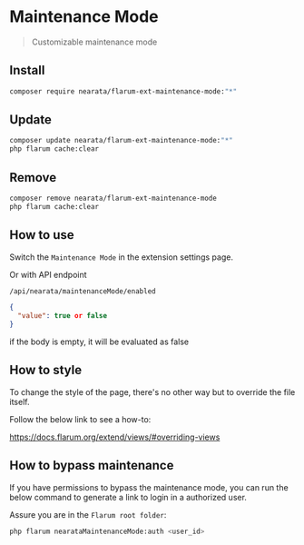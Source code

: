 # Maintenance Mode

> Customizable maintenance mode

## Install

```sh
composer require nearata/flarum-ext-maintenance-mode:"*"
```

## Update

```sh
composer update nearata/flarum-ext-maintenance-mode:"*"
php flarum cache:clear
```

## Remove

```sh
composer remove nearata/flarum-ext-maintenance-mode
php flarum cache:clear
```

## How to use

Switch the `Maintenance Mode` in the extension settings page.

Or with API endpoint

```bash
/api/nearata/maintenanceMode/enabled
```

```json
{
  "value": true or false
}
```

if the body is empty, it will be evaluated as false

## How to style

To change the style of the page, there's no other way but to override the file itself.

Follow the below link to see a how-to:

https://docs.flarum.org/extend/views/#overriding-views

## How to bypass maintenance

If you have permissions to bypass the maintenance mode,
you can run the below command to generate a link to login
in a authorized user.

Assure you are in the `Flarum root folder`:

```bash
php flarum nearataMaintenanceMode:auth <user_id>
```
